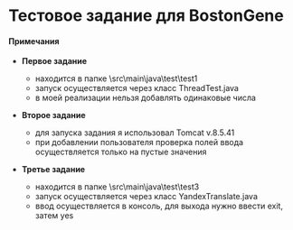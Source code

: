 # Тестовое задание для BostonGene

#### **Примечания**
- **Первое задание**
  - находится в папке \src\main\java\test\test1
  - запуск осуществляется через класс ThreadTest.java
  - в моей реализации нельзя добавлять одинаковые числа
  
- **Второе задание**
  - для запуска задания я использовал Tomcat v.8.5.41
  - при добавлении пользователя проверка полей ввода осуществляется только на пустые значения
  
- **Третье задание**
  - находится в папке \src\main\java\test\test3
  - запуск осуществляется через класс YandexTranslate.java
  - ввод осуществляется в консоль, для выхода нужно ввести exit, затем yes
  
